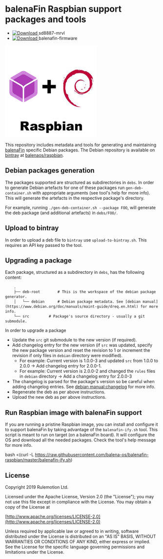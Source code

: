 # balenaFin Raspbian support packages and tools

* [ ![Download](https://api.bintray.com/packages/balenaos/raspbian/sd8887-mrvl/images/download.svg) ](https://bintray.com/balenaos/raspbian/sd8887-mrvl/_latestVersion) sd8887-mrvl 
* [ ![Download](https://api.bintray.com/packages/balenaos/raspbian/balenafin-firmware/images/download.svg) ](https://bintray.com/balenaos/raspbian/balenafin-firmware/_latestVersion) balenafin-firmware 

![balenaFin](https://raw.githubusercontent.com/balena-os/balenafin-raspbian/master/balenafin-raspbian.png "balenaFin")

This repository includes metadata and tools for generating and maintaining [balenaFin](https://balenafin.io) specific Debian packages.
The Debian repository is available on [bintray](https://bintray.com) at [balenaos/raspbian](https://bintray.com/balenaos/raspbian).

## Debian packages generation

The packages supported are structured as subdirectories in `debs`. In order to generate Debian artefacts for one of these packages run `gen-deb-container.sh` with appropriate arguments (see tool's help for more info). This will generate the artefacts in the respective package's directory.

For example, running `./gen-deb-container.sh --package FOO`, will generate the deb package (and additional artefacts) in `debs/FOO/`.

## Upload to bintray

In order to upload a deb file to `bintray` use `upload-to-bintray.sh`. This requires an API key passed to the tool.

## Upgrading a package

Each package, structured as a subdirectory in `debs`, has the following content:

```
    .
    ├── deb-root		# This is the workspace of the debian package generator.
    │   └── debian		# Debian package metadata. See [debian manual](https://www.debian.org/doc/manuals/maint-guide/dreq.en.html) for more info.
    └── src			# Package's source directory - usually a git submodule.
```

In order to upgrade a package

* Update the `src` git submodule to the new version (if required).
* Add changelog entry for the new version (if `src` was updated, specify the new package version and reset the revision to 1 or increment the revision if only files in `debian` directory were modified).
  * For example: Current version is 1.0.0-3 and updated `src` from 1.0.0 to 2.0.0 -> Add changelog entry for 2.0.0-1.
  * For example: Current version is 2.0.0-2 and changed the `rules` files in `debian` directory -> Add a changelog entry for 2.0.0-3
* The changelog is parsed for the package's version so be careful when adding changelog entries. See [debian manual:changelog](https://www.debian.org/doc/manuals/maint-guide/dreq.en.html#changelog) for more info.
* Regenerate the deb as per above instructions.
* Upload the new deb as per above instructions.

## Run Raspbian image with balenaFin support

If you are running a pristine Raspbian image, you can install and configure it to support balenaFin by taking advantage of the `balenafin-ify.sh` tool. This script is meant to run on target (on a balenaFin board). It will configure the OS and download all the needed packages. Check the tool's help message for more info.

bash <(curl -L https://raw.githubusercontent.com/balena-os/balenafin-raspbian/master/balenafin-ify.sh)

## License

Copyright 2019 Rulemotion Ltd.

Licensed under the Apache License, Version 2.0 (the "License");
you may not use this file except in compliance with the License.
You may obtain a copy of the License at

[http://www.apache.org/licenses/LICENSE-2.0](http://www.apache.org/licenses/LICENSE-2.0)

Unless required by applicable law or agreed to in writing, software
distributed under the License is distributed on an "AS IS" BASIS,
WITHOUT WARRANTIES OR CONDITIONS OF ANY KIND, either express or implied.
See the License for the specific language governing permissions and
limitations under the License.
